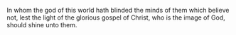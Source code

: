 In whom the god of this world hath blinded the minds of them which believe not, lest the light of the glorious gospel of Christ, who is the image of God, should shine unto them.
